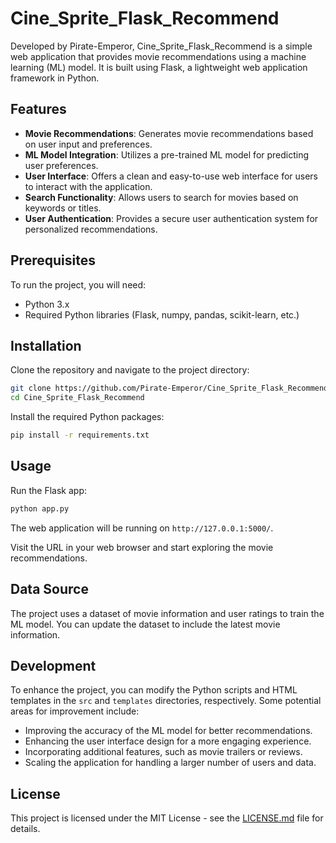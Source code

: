 # Cine_Sprite_Flask_Recommend

Developed by Pirate-Emperor, Cine_Sprite_Flask_Recommend is a simple web application that provides movie recommendations using a machine learning (ML) model. It is built using Flask, a lightweight web application framework in Python.

## Features

- **Movie Recommendations**: Generates movie recommendations based on user input and preferences.
- **ML Model Integration**: Utilizes a pre-trained ML model for predicting user preferences.
- **User Interface**: Offers a clean and easy-to-use web interface for users to interact with the application.
- **Search Functionality**: Allows users to search for movies based on keywords or titles.
- **User Authentication**: Provides a secure user authentication system for personalized recommendations.

## Prerequisites

To run the project, you will need:

- Python 3.x
- Required Python libraries (Flask, numpy, pandas, scikit-learn, etc.)

## Installation

Clone the repository and navigate to the project directory:

```bash
git clone https://github.com/Pirate-Emperor/Cine_Sprite_Flask_Recommend.git
cd Cine_Sprite_Flask_Recommend
```

Install the required Python packages:

```bash
pip install -r requirements.txt
```

## Usage

Run the Flask app:

```bash
python app.py
```

The web application will be running on `http://127.0.0.1:5000/`.

Visit the URL in your web browser and start exploring the movie recommendations.

## Data Source

The project uses a dataset of movie information and user ratings to train the ML model. You can update the dataset to include the latest movie information.

## Development

To enhance the project, you can modify the Python scripts and HTML templates in the `src` and `templates` directories, respectively. Some potential areas for improvement include:

- Improving the accuracy of the ML model for better recommendations.
- Enhancing the user interface design for a more engaging experience.
- Incorporating additional features, such as movie trailers or reviews.
- Scaling the application for handling a larger number of users and data.

## License

This project is licensed under the MIT License - see the [LICENSE.md](LICENSE.md) file for details.
